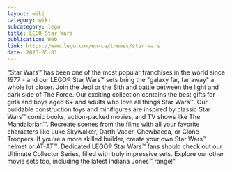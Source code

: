 ```yaml
---
layout: wiki
category: wiki
subcategory: lego
title: LEGO Star Wars
publication: Web
link: https://www.lego.com/en-ca/themes/star-wars
date: 2023-05-01
---
```


"Star Wars™ has been one of the most popular franchises in the world since 1977 - and our LEGO® Star Wars™ sets bring the "galaxy far, far away" a whole lot closer. Join the Jedi or the Sith and battle between the light and dark side of The Force. Our exciting collection contains the best gifts for girls and boys aged 6+ and adults who love all things Star Wars™. Our buildable construction toys and minifigures are inspired by classic Star Wars™ comic books, action-packed movies, and TV shows like The Mandalorian™. Recreate scenes from the films with all your favorite characters like Luke Skywalker, Darth Vader, Chewbacca, or Clone Troopers. If you’re a more skilled builder, create your own Star Wars™ helmet or AT-AT™. Dedicated LEGO® Star Wars™ fans should check out our Ultimate Collector Series, filled with truly impressive sets. Explore our other movie sets too, including the latest Indiana Jones™ range!"
